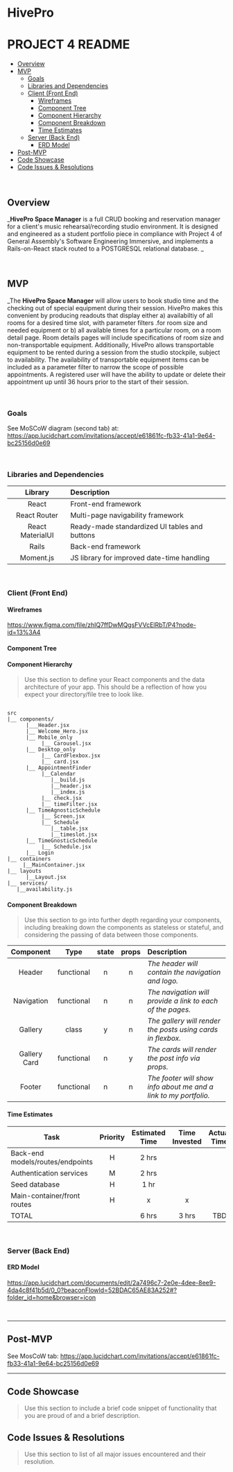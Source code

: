 # HivePro

# PROJECT 4 README <!-- omit in toc -->

- [Overview](#overview)
- [MVP](#mvp)
  - [Goals](#goals)
  - [Libraries and Dependencies](#libraries-and-dependencies)
  - [Client (Front End)](#client-front-end)
    - [Wireframes](#wireframes)
    - [Component Tree](#component-tree)
    - [Component Hierarchy](#component-hierarchy)
    - [Component Breakdown](#component-breakdown)
    - [Time Estimates](#time-estimates)
  - [Server (Back End)](#server-back-end)
    - [ERD Model](#erd-model)
- [Post-MVP](#post-mvp)
- [Code Showcase](#code-showcase)
- [Code Issues & Resolutions](#code-issues--resolutions)

<br>

## Overview

_**HivePro Space Manager** is a full CRUD booking and reservation manager for a client's music rehearsal/recording studio environment.  It is designed and engineered as a student portfolio piece in compliance with Project 4 of General Assembly's Software Engineering Immersive, and implements a Rails-on-React stack routed to a POSTGRESQL relational database. _

<br>

## MVP

_The **HivePro Space Manager** will allow users to book studio time and the checking out of special equipment during their session.  HivePro makes this convenient by producing readouts that display either a) availabiltiy of all rooms for a desired time slot, with parameter filters 
.for room size and needed equipment or b) all available times for a particular room, on a room detail page.  Room details pages will include specifications of room size and non-transportable equipment.  Additionally, HivePro allows transportable equipment to be rented during a session from the studio stockpile, subject to availability.  The availability of transportable equipment items can be included as a parameter filter to narrow the scope of possible appointments.  A registered user will have the ability to update or delete their appointment up until 36 hours prior to the start of their session.

<br>

### Goals

See MoSCoW diagram (second tab) at: https://app.lucidchart.com/invitations/accept/e61861fc-fb33-41a1-9e64-bc25156d0e69

<br>

### Libraries and Dependencies

|     Library      | Description                                   |
| :--------------: | :-----------------------------------------    |
|      React       | Front-end framework                           |
|   React Router   | Multi-page navigability framework             |
| React MaterialUI | Ready-made standardized UI tables and buttons |
|     Rails        | Back-end framework |
|    Moment.js     | JS library for improved date-time handling    |

<br>

### Client (Front End)

#### Wireframes

https://www.figma.com/file/zhlQ7ffDwMQgsFVVcElRbT/P4?node-id=13%3A4

#### Component Tree


#### Component Hierarchy

> Use this section to define your React components and the data architecture of your app. This should be a reflection of how you expect your directory/file tree to look like. 

``` structure

src
|__ components/
      |___Header.jsx
      |__ Welcome_Hero.jsx
      |__ Mobile_only
           |__ Carousel.jsx
      |__ Desktop_only
           |__ CardFlexbox.jsx
           |__ card.jsx
      |__ AppointmentFinder
           |__Calendar
              |__build.js
              |__header.jsx
              |__index.js
           |__ check.jsx
           |__ timeFilter.jsx
      |__ TimeAgnosticSchedule
           |__ Screen.jsx
           |__ Schedule
              |__table.jsx
              |__timeslot.jsx
      |__ TimeGnosticSchedule
           |__ Schedule.jsx
      |__ Login
|__ containers
     |__MainContainer.jsx
|__ layouts
      |__Layout.jsx
|__ services/
   |__availability.js

```

#### Component Breakdown

> Use this section to go into further depth regarding your components, including breaking down the components as stateless or stateful, and considering the passing of data between those components.

|  Component   |    Type    | state | props | Description                                                      |
| :----------: | :--------: | :---: | :---: | :--------------------------------------------------------------- |
|    Header    | functional |   n   |   n   | _The header will contain the navigation and logo._               |
|  Navigation  | functional |   n   |   n   | _The navigation will provide a link to each of the pages._       |
|   Gallery    |   class    |   y   |   n   | _The gallery will render the posts using cards in flexbox._      |
| Gallery Card | functional |   n   |   y   | _The cards will render the post info via props._                 |
|    Footer    | functional |   n   |   n   | _The footer will show info about me and a link to my portfolio._ |

#### Time Estimates


| Task                            | Priority  | Estimated Time | Time Invested | Actual Time |
| -------------------             | :------:  | :------------: | :-----------: | :---------: |
| Back-end models/routes/endpoints|    H      |      2 hrs     |               |             |
| Authentication services         |    M      |      2 hrs     |               |             |
| Seed database                   |    H      |      1 hr      |               |             |
| Main-container/front routes     |    H      |       x         |     x        |             |            
| TOTAL                            |          |     6 hrs      |     3 hrs     |     TBD     |

<br>

### Server (Back End)

#### ERD Model

https://app.lucidchart.com/documents/edit/2a7496c7-2e0e-4dee-8ee9-4da4c8f41b5d/0_0?beaconFlowId=52BDAC65AE83A252#?folder_id=home&browser=icon

<br>

***

## Post-MVP

See MosCoW tab: https://app.lucidchart.com/invitations/accept/e61861fc-fb33-41a1-9e64-bc25156d0e69
***

## Code Showcase

> Use this section to include a brief code snippet of functionality that you are proud of and a brief description.

## Code Issues & Resolutions

> Use this section to list of all major issues encountered and their resolution.
